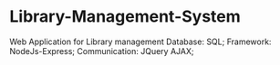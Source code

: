 # Library-Management-System
Web Application for Library management 
Database: SQL;
Framework: NodeJs-Express;
Communication: JQuery AJAX;
